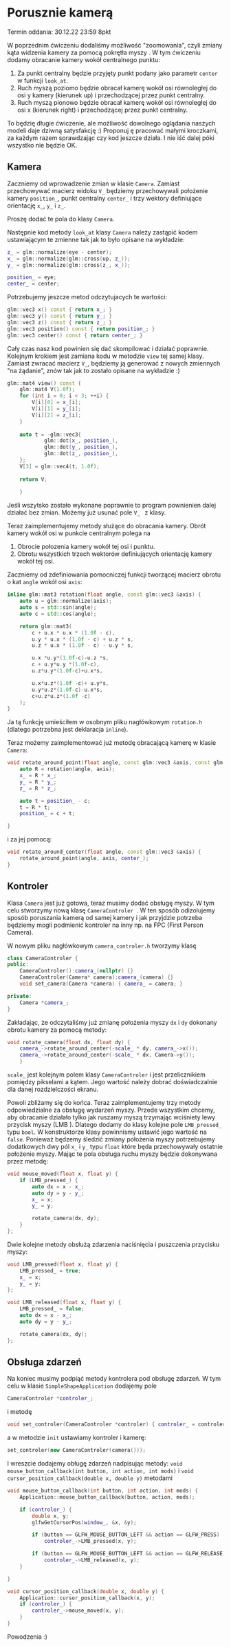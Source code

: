 # Porusznie kamerą

Termin oddania: 30.12.22 23:59 8pkt

W poprzednim ćwiczeniu dodaliśmy możliwość "zoomowania", czyli zmiany kąta widzenia kamery za pomocą pokrętła myszy . W
tym ćwiczeniu dodamy obracanie kamery wokół centralnego punktu:

1. Za punkt centralny będzie przyjęty punkt podany jako parametr `center` w funkcji  `look_at`.
1. Ruch myszą poziomo będzie obracał kamerę wokół osi równoległej do osi y kamery (kierunek up) i przechodzącej przez
   punkt centralny.
2. Ruch myszą pionowo będzie obracał kamerę wokół osi równoległej do osi x (kierunek right) i przechodzącej przez punkt
   centralny.

To będzię długie ćwiczenie, ale możliwość dowolnego oglądania naszych modeli daje dziwną satysfakcję :) Proponuj ę
pracować małymi kroczkami, za każdym razem sprawdzając czy kod jeszcze działa. I nie iść dalej póki wszystko nie będzie
OK.

## Kamera

Zaczniemy od wprowadzenie zmian w klasie `Camera`. Zamiast przechowywać macierz widoku `V_` będziemy przechowywali
położenie kamery `position_`, punkt centralny `center_` i trzy wektory definiujące orientację `x_`, `y_` i `z_`.

Proszę dodać te pola do klasy `Camera`.

Następnie kod metody `look_at` klasy `Camera` należy zastąpić kodem ustawiającym te zmienne tak jak to było opisane na
wykładzie:

```c++
z_ = glm::normalize(eye - center);
x_ = glm::normalize(glm::cross(up, z_));
y_ = glm::normalize(glm::cross(z_, x_));

position_ = eye;
center_ = center;
```

Potrzebujemy jeszcze metod odczytujacych te wartości:

```c++
glm::vec3 x() const { return x_; }
glm::vec3 y() const { return y_; }
glm::vec3 z() const { return z_; }
glm::vec3 position() const { return position_; }
glm::vec3 center() const { return center_; }
```

Cały czas nasz kod powinien się dać skompilować i działać poprawnie. Kolejnym krokiem jest zamiana kodu w metodzie
`view` tej samej klasy. Zamiast zwracać macierz `V_`, będziemy ją generować z nowych zmiennych "na żądanie", znów tak
jak to zostało opisane na wykładzie :)

```c++
glm::mat4 view() const {
    glm::mat4 V(1.0f);
    for (int i = 0; i < 3; ++i) {
        V[i][0] = x_[i];
        V[i][1] = y_[i];
        V[i][2] = z_[i];
    }
    
    auto t = -glm::vec3{
            glm::dot(x_, position_),
            glm::dot(y_, position_),
            glm::dot(z_, position_),
    };
    V[3] = glm::vec4(t, 1.0f);
    
    return V;
    
    }
```  

Jeśli wszytsko zostało wykonane poprawnie to program pownienien dalej działać bez zmian. Możemy już usunać pole `V_
` z klasy.

Teraz zaimplementujemy metody służące do obracania kamery. Obrót kamery wokół osi w punkcie centralnym polega na

1. Obrocie połozenia kamery wokół tej osi i punktu.
2. Obrotu wszystkich trzech wektorów definiujących orientację kamery wokół tej osi.

Zaczniemy od zdefiniowania pomocniczej funkcji tworzącej macierz obrotu o kat `angle` wokół osi `axis`:

```c++
inline glm::mat3 rotation(float angle, const glm::vec3 &axis) {
    auto u = glm::normalize(axis);
    auto s = std::sin(angle);
    auto c = std::cos(angle);

    return glm::mat3(
        c + u.x * u.x * (1.0f - c),
        u.y * u.x * (1.0f - c) + u.z * s,
        u.z * u.x * (1.0f - c) - u.y * s,

        u.x *u.y*(1.0f-c)-u.z *s,
        c + u.y*u.y *(1.0f-c),
        u.z*u.y*(1.0f-c)+u.x*s,

        u.x*u.z*(1.0f -c)+ u.y*s,
        u.y*u.z*(1.0f-c)-u.x*s,
        c+u.z*u.z*(1.0f -c)
    );
}     
```

Ja tą funkcję umieściłem w osobnym pliku nagłówkowym `rotation.h` (dlatego potrzebna jest deklaracja `inline`).

Teraz możemy zaimplementować już metodę obracającą kamerę w klasie `Camera`:

```c++
void rotate_around_point(float angle, const glm::vec3 &axis, const glm::vec3 &c) {
    auto R = rotation(angle, axis);
    x_ = R * x_;
    y_ = R * y_;
    z_ = R * z_;

    auto t = position_ - c;
    t = R * t;
    position_ = c + t;

}
```

i za jej pomocą:

```c++
void rotate_around_center(float angle, const glm::vec3 &axis) {
    rotate_around_point(angle, axis, center_); 
}
```

## Kontroler

Klasa `Camera` jest już gotowa, teraz musimy dodać obsługę myszy. W tym celu stworzymy nową klasę `CameraControler
`. W ten sposób odizolujemy sposób poruszania kamerą od samej kamery i jak przyjdzie potrzeba będziemy mogli podmienić
kontroler na inny np. na FPC (First Person Camera).

W nowym pliku nagłówkowym `camera_controler.h` tworzymy klasę

```c++
class CameraControler {
public:
    CameraControler():camera_(nullptr) {}
    CameraControler(Camera* camera):camera_(camera) {}
    void set_camera(Camera *camera) { camera_ = camera; }

private:
    Camera *camera_; 
}
```

Zakładając, że odczytaliśmy już zmianę położenia myszy `dx` i `dy` dokonany obrotu kamery za pomocą metody:

```c++
void rotate_camera(float dx, float dy) {
    camera_->rotate_around_center(-scale_ * dy, camera_->x());
    camera_->rotate_around_center(-scale_ * dx, Camera->y());
    }
```

`scale_` jest kolejnym polem klasy `CameraControler`  i jest przelicznikiem pomiędzy pikselami a kątem. Jego wartość
należy dobrać doświadczalnie dla danej rozdzielczości ekranu.

Powoli zbliżamy się do końca. Teraz zaimplementujemy trzy metody odpowiedzialne za obsługę wydarzeń myszy. Przede
wszystkim chcemy, aby obracanie działało tylko jak ruszamy myszą trzymając wciśniety lewy przycisk myszy (LMB
). Dlatego dodamy do klasy kolejne pole `LMB_pressed_` typu `bool`. W konstruktorze klasy powinnismy ustawić jego
wartość na `false`. Ponieważ będzemy śledzić zmiany położenia myszy potrzebujemy dodatkowych dwy pól `x_` i `y_` typu
`float` które będa przechowywały ostatnie położenie myszy. Mając te pola obsługa ruchu myszy będzie dokonywana przez
metodę:

```c++
void mouse_moved(float x, float y) {
    if (LMB_pressed_) {
        auto dx = x - x_;
        auto dy = y - y_;
        x_ = x;
        y_ = y;

        rotate_camera(dx, dy);
    }
};
```   

Dwie kolejne metody obsłużą zdarzenia naciśnięcia i puszczenia przycisku myszy:

```c++
void LMB_pressed(float x, float y) {
    LMB_pressed_ = true;
    x_ = x;
    y_ = y;
};

void LMB_released(float x, float y) {
    LMB_pressed_ = false;
    auto dx = x - x_;
    auto dy = y - y_;

    rotate_camera(dx, dy);
};
``` 

## Obsługa zdarzeń

Na koniec musimy podpiąć metody kontrolera pod obsługę zdarzeń. W tym celu w klasie `SimpleShapeApplication` dodajemy
pole

```c++
CameraControler *controler_;
```

i metodę

```c++
void set_controler(CameraControler *controler) { controler_ = controler; }
```

a w metodzie  `init` ustawiamy kontroler i kamerę:

```c++
set_controler(new CameraControler(camera()));
```

I wreszcie dodajemy obługę zdarzeń nadpisując metody:
`void mouse_button_callback(int button, int action, int mods)` i
`void cursor_position_callback(double x, double y)` metodami

```c++
void mouse_button_callback(int button, int action, int mods) {
    Application::mouse_button_callback(button, action, mods);

    if (controler_) {
        double x, y;
        glfwGetCursorPos(window_, &x, &y);

        if (button == GLFW_MOUSE_BUTTON_LEFT && action == GLFW_PRESS)
            controler_->LMB_pressed(x, y);

        if (button == GLFW_MOUSE_BUTTON_LEFT && action == GLFW_RELEASE)
            controler_->LMB_released(x, y);
    }

}

void cursor_position_callback(double x, double y) {
    Application::cursor_position_callback(x, y);
    if (controler_) {
        controler_->mouse_moved(x, y);
    }
}
```

Powodzenia :) 
 
